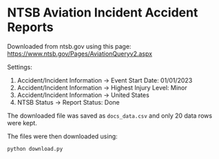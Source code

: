 # NTSB Aviation Incident Accident Reports

Downloaded from ntsb.gov using this page: https://www.ntsb.gov/Pages/AviationQueryv2.aspx

Settings:

1. Accident/Incident Information -> Event Start Date: 01/01/2023
2. Accident/Incident Information -> Highest Injury Level: Minor
3. Accident/Incident Information -> United States
3. NTSB Status -> Report Status: Done

The downloaded file was saved as `docs_data.csv` and only 20 data rows were kept.

The files were then downloaded using:

`python download.py`